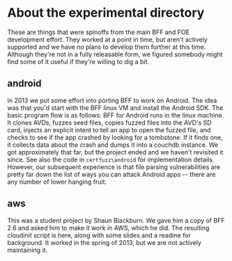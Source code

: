 # About the experimental directory #

These are things that were spinoffs from the main BFF and FOE development effort. They worked at a point in time, but aren't actively supported and we have no plans to develop them further at this time. Although they're not in a fully releasable form, we figured somebody might find some of it useful if they're willing to dig a bit.

## android ##

In 2013 we put some effort into porting BFF to work on Android. The idea was that you'd start with the BFF linux VM and install the Android SDK. The basic program flow is as follows: BFF for Android runs in the linux machine. It clones AVDs, fuzzes seed files, copies fuzzed files into the AVD's SD card, injects an explicit intent to tell an app to open the fuzzed file, and checks to see if the app crashed by looking for a tombstone. If it finds one, it collects data about the crash and dumps it into a couchdb instance. We got approximately that far, but the project ended and we haven't revisited it since. See also the code in `certfuzz\android` for implementation details. However, our subsequent experience is that file parsing vulnerabilities are pretty far down the list of ways you can attack Android apps -- there are any number of lower hanging fruit. 

## aws ##

This was a student project by Shaun Blackburn. We gave him a copy of BFF 2.6 and asked him to make it work in AWS, which he did. The resulting cloudinit script is here, along with some slides and a readme for background. It worked in the spring of 2013, but we are not actively maintaining it. 
